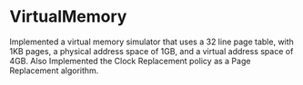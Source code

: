 # VirtualMemory
Implemented a virtual memory simulator that uses a 32 line page table, with 1KB pages, a physical address space of 1GB, and a virtual address space of 4GB. Also Implemented the Clock Replacement policy as a Page Replacement algorithm. 
